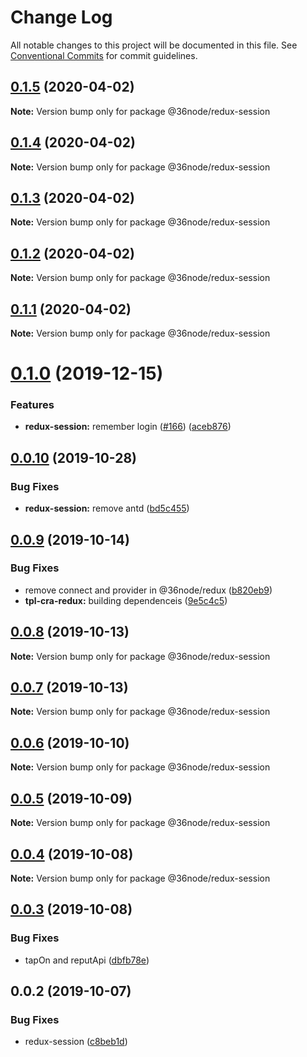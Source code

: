 # Change Log

All notable changes to this project will be documented in this file.
See [Conventional Commits](https://conventionalcommits.org) for commit guidelines.

## [0.1.5](https://github.com/36node/sketch/compare/@36node/redux-session@0.1.4...@36node/redux-session@0.1.5) (2020-04-02)

**Note:** Version bump only for package @36node/redux-session





## [0.1.4](https://github.com/36node/sketch/compare/@36node/redux-session@0.1.3...@36node/redux-session@0.1.4) (2020-04-02)

**Note:** Version bump only for package @36node/redux-session





## [0.1.3](https://github.com/36node/sketch/compare/@36node/redux-session@0.1.2...@36node/redux-session@0.1.3) (2020-04-02)

**Note:** Version bump only for package @36node/redux-session





## [0.1.2](https://github.com/36node/sketch/compare/@36node/redux-session@0.1.1...@36node/redux-session@0.1.2) (2020-04-02)

**Note:** Version bump only for package @36node/redux-session





## [0.1.1](https://github.com/36node/sketch/compare/@36node/redux-session@0.1.0...@36node/redux-session@0.1.1) (2020-04-02)

**Note:** Version bump only for package @36node/redux-session





# [0.1.0](https://github.com/36node/sketch/compare/@36node/redux-session@0.0.10...@36node/redux-session@0.1.0) (2019-12-15)


### Features

* **redux-session:** remember login ([#166](https://github.com/36node/sketch/issues/166)) ([aceb876](https://github.com/36node/sketch/commit/aceb876))





## [0.0.10](https://github.com/36node/sketch/compare/@36node/redux-session@0.0.9...@36node/redux-session@0.0.10) (2019-10-28)


### Bug Fixes

* **redux-session:** remove antd ([bd5c455](https://github.com/36node/sketch/commit/bd5c455))





## [0.0.9](https://github.com/36node/sketch/compare/@36node/redux-session@0.0.8...@36node/redux-session@0.0.9) (2019-10-14)


### Bug Fixes

* remove connect and provider in @36node/redux ([b820eb9](https://github.com/36node/sketch/commit/b820eb9))
* **tpl-cra-redux:** building dependenceis ([9e5c4c5](https://github.com/36node/sketch/commit/9e5c4c5))





## [0.0.8](https://github.com/36node/sketch/compare/@36node/redux-session@0.0.7...@36node/redux-session@0.0.8) (2019-10-13)

**Note:** Version bump only for package @36node/redux-session





## [0.0.7](https://github.com/36node/sketch/compare/@36node/redux-session@0.0.6...@36node/redux-session@0.0.7) (2019-10-13)

**Note:** Version bump only for package @36node/redux-session





## [0.0.6](https://github.com/36node/sketch/compare/@36node/redux-session@0.0.5...@36node/redux-session@0.0.6) (2019-10-10)

**Note:** Version bump only for package @36node/redux-session





## [0.0.5](https://github.com/36node/sketch/compare/@36node/redux-session@0.0.4...@36node/redux-session@0.0.5) (2019-10-09)

**Note:** Version bump only for package @36node/redux-session





## [0.0.4](https://github.com/36node/sketch/compare/@36node/redux-session@0.0.3...@36node/redux-session@0.0.4) (2019-10-08)

**Note:** Version bump only for package @36node/redux-session





## [0.0.3](https://github.com/36node/sketch/compare/@36node/redux-session@0.0.2...@36node/redux-session@0.0.3) (2019-10-08)


### Bug Fixes

* tapOn and reputApi ([dbfb78e](https://github.com/36node/sketch/commit/dbfb78e))





## 0.0.2 (2019-10-07)


### Bug Fixes

* redux-session ([c8beb1d](https://github.com/36node/sketch/commit/c8beb1d))
